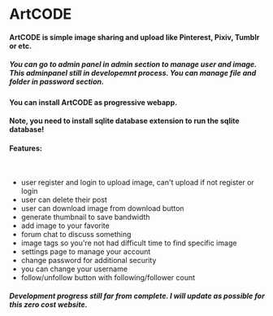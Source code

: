 
<h1>ArtCODE</h1>

<h4>ArtCODE is simple image sharing and upload like Pinterest, Pixiv, Tumblr or etc.</h4>

<h5>You can go to admin panel in admin section to manage user and image. This adminpanel still in developemnt process. You can manage file and folder in password section.</h5>

<h4>You can install ArtCODE as progressive webapp.</h4>

<h4>Note, you need to install sqlite database extension to run the sqlite database!</h4>

<h4>Features:</h4>
<br>
<ul>
<li>user register and login to upload image, can't upload if not register or login</li>
<li>user can delete their post</li>
<li>user can download image from download button</li>
<li>generate thumbnail to save bandwidth</li>
<li>add image to your favorite</li>
<li>forum chat to discuss something</li>
<li>image tags so you're not had difficult time to find specific image</li>
<li>settings page to manage your account</li>
<li>change password for additional security</li>
<li>you can change your username</li>
<li>follow/unfollow button with following/follower count</li>
</ul>

<h5>Development progress still far from complete. I will update as possible for this zero cost website.</h5>
